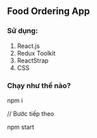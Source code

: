 ## Food Ordering App


### Sử dụng:

1. React.js
2. Redux Toolkit
3. ReactStrap
4. CSS

### Chạy như thế nào?

npm i

// Bước tiếp theo

npm start

```
